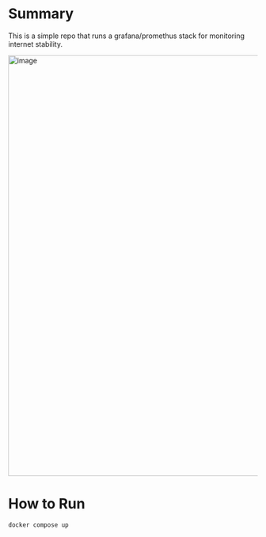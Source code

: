 # Summary
This is a simple repo that runs a grafana/promethus stack for monitoring internet stability. 

<img width="1533" height="850" alt="image" src="https://github.com/user-attachments/assets/c938822a-eaaf-4f88-b986-4101c2240037" />

# How to Run
```docker compose up```
